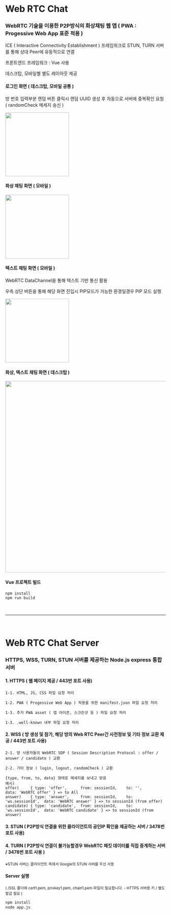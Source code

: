 # Web RTC Chat
### WebRTC 기술을 이용한 P2P방식의 화상채팅 웹 앱 ( PWA : Progessive Web App 표준 적용 )

ICE ( Interactive Connectivity Establishment ) 프레임워크로 STUN, TURN 서버를 통해 상대 Peer에 유동적으로 연결

프론트엔드 프레임워크 : Vue 사용

데스크탑, 모바일별 별도 레이아웃 제공

#### 로그인 화면 ( 데스크탑, 모바일 공통 )
방 번호 입력부분 랜덤 버튼 클릭시 랜덤 UUID 생성 후 자동으로 서버에 중복확인 요청 ( randomCheck 메세지 송신 )

<img src="https://github.com/kyj9447/WebRTC-Vue/assets/122734245/cbc86639-2881-4a1c-9f36-94bc73ff86b4" width=200px>

#### 화상 채팅 화면 ( 모바일 )

<img src="https://github.com/kyj9447/WebRTC-Vue/assets/122734245/579faa46-ff39-46ef-84b8-e1e8275b9b39" width=200px>

#### 텍스트 채팅 화면 ( 모바일 )
WebRTC DataChannel을 통해 텍스트 기반 통신 활용

우측 상단 버튼을 통해 해당 화면 진입시 PIP모드가 가능한 환경일경우 PIP 모드 실행

<img src="https://github.com/kyj9447/WebRTC-Vue/assets/122734245/93110e84-c0a9-4e9b-b819-12f0442b50fb" width=200px>

#### 화상, 텍스트 채팅 화면 ( 데스크탑 )

<img src="https://github.com/kyj9447/WebRTC-Vue/assets/122734245/6b4bf0fe-e94d-467f-b710-4ae3a4786087" width=600px><br>

#### Vue 프로젝트 빌드

```sh
npm install
npm run build
```
<br>

---

<br>

# Web RTC Chat Server

### HTTPS, WSS, TURN, STUN 서버를 제공하는 Node.js express 통합 서버

#### 1. HTTPS ( 웹 페이지 제공 / 443번 포트 사용)

    1-1. HTML, JS, CSS 파일 요청 처리

    1-2. PWA ( Progessive Web App ) 적용을 위한 manifest.json 파일 요청 처리

    1-3. 추가 PWA asset ( 앱 아이콘, 스크린샷 등 ) 파일 요청 처리

    1-3. .well-known 내부 파일 요청 처리

#### 2. WSS ( 방 생성 및 참가, 해당 방의 Web RTC Peer간 사전정보 및 기타 정보 교환 제공 / 443번 포트 사용)

    2-1. 방 사용자들의 WebRTC SDP ( Session Description Protocol : offer / answer / candidate ) 교환

    2-2. 기타 정보 ( login, logout, randomCheck ) 교환

    {type, from, to, data} 형태로 메세지를 보내고 받음
    예시)
    offer)     { type: 'offer',      from: sessionId,    to: '',              data: 'WebRTC offer' } => to All
    answer)    { type: 'answer',     from: sessionId,    to: 'ws.sessionId',  data: 'WebRTC answer' } => to sessionId (from offer)
    candidate) { type: 'candidate',  from: sessionId,    to: 'ws.sessionId',  data: 'WebRTC candidate' } => to sessionId (from answer)


#### 3. STUN ( P2P방식 연결을 위한 클라이언트의 공인IP 확인을 제공하는 서버 / 3478번 포트 사용)

#### 4. TURN ( P2P방식 연결이 불가능할경우 WebRTC 패킷 데이터를 직접 중계하는 서버 / 3478번 포트 사용 )

<sup>※STUN 서버는 클라이언트 측에서 Google의 STUN 서버를 우선 사용</sup>


#### Server 실행

<sup>( /SSL 폴더에 cert1.pem, privkey1.pem, chain1.pem 파일이 필요합니다. - HTTPS 서버용 키 / 별도 발급 필요 )</sup>

```sh
npm install
node app.js
```
